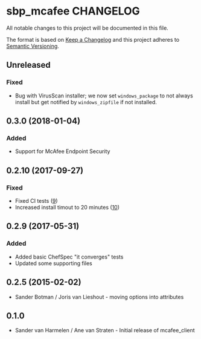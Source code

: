 # sbp_mcafee CHANGELOG

All notable changes to this project will be documented in this file.

The format is based on [Keep a Changelog](http://keepachangelog.com/) and this project adheres to [Semantic Versioning](http://semver.org/).

## Unreleased

### Fixed

- Bug with VirusScan installer; we now set `windows_package` to not always install but get notified by `windows_zipfile` if not installed.

## 0.3.0 (2018-01-04)

### Added

- Support for McAfee Endpoint Security

## 0.2.10 (2017-09-27)

### Fixed

- Fixed CI tests ([9](https://github.com/sbp-cookbooks/sbp_mcafee/pull/9))
- Increased install timout to 20 minutes ([10](https://github.com/sbp-cookbooks/sbp_mcafee/pull/10))

## 0.2.9 (2017-05-31)

### Added

- Added basic ChefSpec "it converges" tests
- Updated some supporting files

## 0.2.5 (2015-02-02)

- Sander Botman / Joris van Lieshout - moving options into attributes

## 0.1.0

- Sander van Harmelen / Ane van Straten - Initial release of mcafee_client
